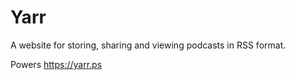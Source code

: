 # Yarr

A website for storing, sharing and viewing podcasts in RSS format. 

Powers https://yarr.ps
